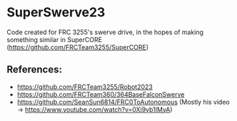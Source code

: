 # SuperSwerve23
Code created for FRC 3255's swerve drive, in the hopes of making something similar in SuperCORE (https://github.com/FRCTeam3255/SuperCORE)

## References:
- https://github.com/FRCTeam3255/Robot2023
- https://github.com/FRCTeam360/364BaseFalconSwerve
- https://github.com/SeanSun6814/FRC0ToAutonomous (Mostly his video -> https://www.youtube.com/watch?v=0Xi9yb1IMyA)
